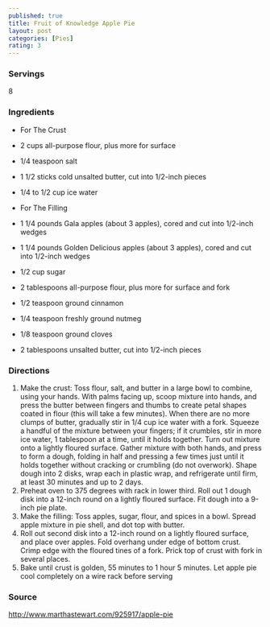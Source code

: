 ```yaml
---
published: true
title: Fruit of Knowledge Apple Pie
layout: post
categories: [Pies]
rating: 3
---
```

### Servings
8

### Ingredients
- For The Crust
- 2 cups all-purpose flour, plus more for surface
- 1/4 teaspoon salt
- 1 1/2 sticks cold unsalted butter, cut into 1/2-inch pieces
- 1/4 to 1/2 cup ice water

- For The Filling
- 1 1/4 pounds Gala apples (about 3 apples), cored and cut into 1/2-inch wedges
- 1 1/4 pounds Golden Delicious apples (about 3 apples), cored and cut into 1/2-inch wedges
- 1/2 cup sugar
- 2 tablespoons all-purpose flour, plus more for surface and fork
- 1/2 teaspoon ground cinnamon
- 1/4 teaspoon freshly ground nutmeg
- 1/8 teaspoon ground cloves
- 2 tablespoons unsalted butter, cut into 1/2-inch pieces

### Directions
1. Make the crust: Toss flour, salt, and butter in a large bowl to combine, using your hands. With palms facing up, scoop mixture into hands, and press the butter between fingers and thumbs to create petal shapes coated in flour (this will take a few minutes). When there are no more clumps of butter, gradually stir in 1/4 cup ice water with a fork. Squeeze a handful of the mixture between your fingers; if it crumbles, stir in more ice water, 1 tablespoon at a time, until it holds together. Turn out mixture onto a lightly floured surface. Gather mixture with both hands, and press to form a dough, folding in half and pressing a few times just until it holds together without cracking or crumbling (do not overwork). Shape dough into 2 disks, wrap each in plastic wrap, and refrigerate until firm, at least 30 minutes and up to 2 days.
2. Preheat oven to 375 degrees with rack in lower third. Roll out 1 dough disk into a 12-inch round on a lightly floured surface. Fit dough into a 9-inch pie plate.
3. Make the filling: Toss apples, sugar, flour, and spices in a bowl. Spread apple mixture in pie shell, and dot top with butter.
4. Roll out second disk into a 12-inch round on a lightly floured surface, and place over apples. Fold overhang under edge of bottom crust. Crimp edge with the floured tines of a fork. Prick top of crust with fork in several places.
5. Bake until crust is golden, 55 minutes to 1 hour 5 minutes. Let apple pie cool completely on a wire rack before serving

### Source
<a href="http://www.marthastewart.com/925917/apple-pie" target="new">http://www.marthastewart.com/925917/apple-pie</a>
